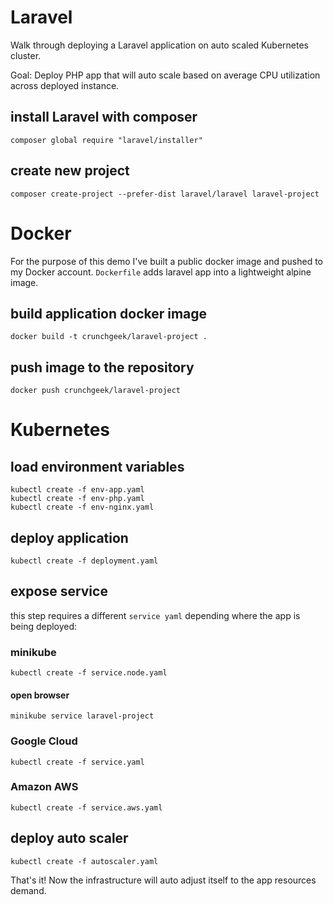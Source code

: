 # Laravel 
Walk through deploying a Laravel application on auto scaled Kubernetes cluster. 

Goal: Deploy PHP app that will auto scale based on average CPU utilization across deployed instance. 

## install Laravel with composer
```
composer global require "laravel/installer"
```

## create new project
```
composer create-project --prefer-dist laravel/laravel laravel-project
```

# Docker 
For the purpose of this demo I've built a public docker image and pushed to my Docker account. `Dockerfile` adds laravel app into a lightweight alpine image.

## build application docker image
```
docker build -t crunchgeek/laravel-project .
```

## push image to the repository
```
docker push crunchgeek/laravel-project
```

# Kubernetes

## load environment variables
```
kubectl create -f env-app.yaml 
kubectl create -f env-php.yaml 
kubectl create -f env-nginx.yaml 
```

## deploy application
```
kubectl create -f deployment.yaml 
```

## expose service
this step requires a different `service yaml` depending where the app is being deployed:

### minikube
```
kubectl create -f service.node.yaml 
```

#### open browser
```
minikube service laravel-project
```

### Google Cloud
```
kubectl create -f service.yaml 
```

### Amazon AWS
```
kubectl create -f service.aws.yaml 
```

## deploy auto scaler 
```
kubectl create -f autoscaler.yaml
```

That's it! Now the infrastructure will auto adjust itself to the app resources demand.
